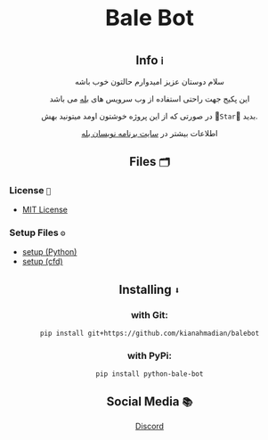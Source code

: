 <div align='center'>
<p style = "font-size: 40px;"><b> Bale Bot </b></p>

## Info `ℹ`

سلام دوستان عزیز امیدوارم حالتون خوب باشه 

این پکیج جهت راحتی استفاده از وب سرویس های [بله](https://bale.ai/) می باشد


در صورتی که از این پروژه خوشتون اومد میتونید بهش 🌟`Star`🌟 بدید.




اطلاعات بیشتر در [سایت برنامه نویسان بله](https://devbale.ir/)

## Files `🗂`

</div>

### License `📜` 
* [MIT License](https://github.com/kianahmadian/bale-bot/blob/main/LICENSE)

### Setup Files `⚙`
* [setup (Python)](https://github.com/kianahmadian/bale-bot/blob/main/setup.py)
* [setup (cfd)](https://github.com/kianahmadian/bale-bot/blob/main/setup.cfd)


<div align='center'>

## Installing `⬇`

### with Git:

```
pip install git+https://github.com/kianahmadian/balebot
```

### with PyPi:

```
pip install python-bale-bot
```

</div>


<div align='center'>

## Social Media `📚`

<a href="https://discord.com/users/684748470799958033"> Discord </a>

</div>
